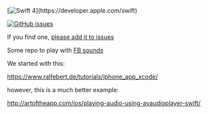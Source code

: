 [![Swift 4](https://img.shields.io/badge/swift4-compatible-4BC51D.svg?style=flat")](https://developer.apple.com/swift)

[![GitHub issues](https://img.shields.io/github/issues/ionescu77/sandibel.svg)](https://github.com/ionescu77/sandibel/issues)

If you find one, [please add it to issues](https://github.com/ionescu77/sandibel/issues)


Some repo to play with [FB sounds](https://facebook.design/soundkit)

We started with this:

https://www.ralfebert.de/tutorials/iphone_app_xcode/


however, this is a much better example:

http://artoftheapp.com/ios/playing-audio-using-avaudioplayer-swift/
